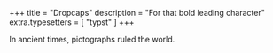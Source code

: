 +++
title = "Dropcaps"
description = "For that bold leading character"
extra.typesetters = [ "typst" ]
+++

In ancient times, pictographs ruled the world.
